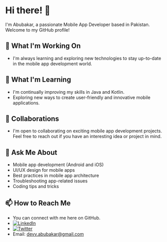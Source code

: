 # Hi there! 👋

I'm Abubakar, a passionate Mobile App Developer based in Pakistan. Welcome to my GitHub profile!

## 🔭 What I'm Working On 

- I'm always learning and exploring new technologies to stay up-to-date in the mobile app development world.

## 🌱 What I'm Learning
 
- I'm continually improving my skills in Java and Kotlin.
- Exploring new ways to create user-friendly and innovative mobile applications.

## 👯 Collaborations

- I'm open to collaborating on exciting mobile app development projects. Feel free to reach out if you have an interesting idea or project in mind.

## 💬 Ask Me About

- Mobile app development (Android and iOS)
- UI/UX design for mobile apps
- Best practices in mobile app architecture
- Troubleshooting app-related issues
- Coding tips and tricks

## 📫 How to Reach Me

- You can connect with me here on GitHub.
- [![LinkedIn](https://img.shields.io/badge/LinkedIn-Abubakar-blue)](https://www.linkedin.com/in/devv-abubakar/)
- [![Twitter](https://img.shields.io/badge/Twitter-Abubakar-blue)](https://twitter.com/devv_abubakar)
- Email: devv.abubakar@gmail.com
